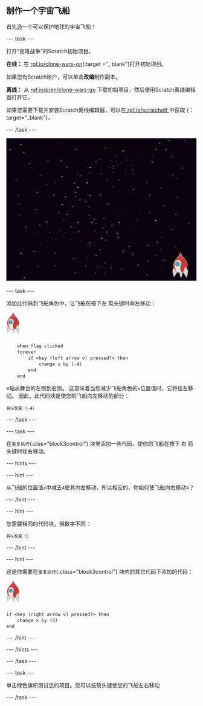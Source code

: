 ## 制作一个宇宙飞船

首先造一个可以保护地球的宇宙飞船！

\--- task \---

打开“克隆战争”的Scratch初始项目。

**在线：** 在 [rpf.io/clone-wars-on](http://rpf.io/clone-wars-on){:target =“_ blank”}打开初始项目。

如果您有Scratch帐户，可以单击**改编**制作副本。

**离线：** 从 [rpf.io/p/en/clone-wars-go](http://rpf.io/p/en/clone-wars-go) 下载初始项目，然后使用Scratch离线编辑器打开它。

如果您需要下载并安装Scratch离线编辑器，可以在[ rpf.io/scratchoff ](https://rpf.io/scratchoff)中获取 {：target="_blank"}。

\--- /task \---

![初始项目](images/starter-project.png)

\--- task \---

添加此代码到飞船角色中，让飞船在按下<kbd>左</kbd> 箭头键时向左移动：

![火箭角色](images/rocket-sprite.png)

```blocks3
    when flag clicked
    forever
        if <key (left arrow v) pressed?> then
            change x by (-4)
        end
    end
```

x轴从舞台的左侧到右侧。 这意味着当您减少飞船角色的`x`位置值时，它将往左移动。 因此，此代码块是使您的飞船向左移动的部分：

```blocks3
将x改变（-4）
```

\--- /task \---

\--- task \---

在`重复执行`{:clas="block3control"} 块里添加一些代码，使你的飞船在按下 <kbd>右</kbd> 箭头键时往右移动。

\--- hints \---

\--- hint \---

从飞船的位置值`x`中减去`4`使其向左移动，所以相反的，你如何使飞船向右移动`4`？

\--- /hint \---

\--- hint \---

您需要相同的代码块，但数字不同：

```blocks3
将x改变（）
```

\--- /hint \---

\--- hint \---

这是你需要在`重复执行`{:class="block3control"} 块内的其它代码下添加的代码：

![火箭角色](images/rocket-sprite.png)

```blocks3
if <key (right arrow v) pressed?> then
    change x by (4)
end
```

\--- /hint \---

\--- /hints \---

\--- /task \---

\--- task \---

单击绿色旗帜测试您的项目。您可以按箭头键使您的飞船左右移动

\--- /task \---